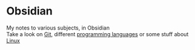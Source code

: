 # Obsidian
My notes to various subjects, in Obsidian  
Take a look on [Git](Git.md), different [programming languages](Programming/_Programming.md) or some stuff about [Linux](Linux/_Linux.md) 